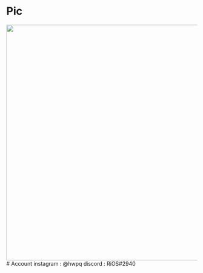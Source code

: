 
  # Pic
  <img src="https://e.top4top.io/p_2208qdm141.gif" width="520" height="620" />
  # Account
  instagram : @hwpq
  discord : RiOS#2940
